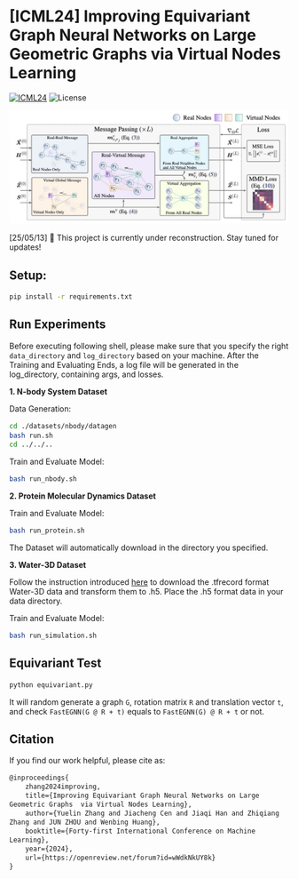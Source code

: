 # [ICML24] Improving Equivariant Graph Neural Networks on Large Geometric Graphs via Virtual Nodes Learning

[![ICML24](https://img.shields.io/badge/ICML24-paper-blue)](https://openreview.net/pdf/f95746fcc4839414e50738e10557ebf33e151664.pdf) ![License](https://img.shields.io/github/license/dhcpack/FastEGNN)

![FastEGNN](./assets/FastEGNN.jpg)

[25/05/13] 🚧 This project is currently under reconstruction. Stay tuned for updates!

## Setup:

```bash
pip install -r requirements.txt
```

## Run Experiments

Before executing following shell, please make sure that you specify the right `data_directory` and `log_directory` based on your machine. After the Training and Evaluating Ends, a log file will be generated in the log_directory, containing args, and losses.

**1. N-body System Dataset**

Data Generation:

```bash
cd ./datasets/nbody/datagen
bash run.sh
cd ../../..
```

Train and Evaluate Model:

```bash
bash run_nbody.sh
```

**2. Protein Molecular Dynamics Dataset**

Train and Evaluate Model:

```bash
bash run_protein.sh
```

The Dataset will automatically download in the directory you specified.

**3. Water-3D Dataset**

Follow the instruction introduced [here](https://github.com/tumaer/lagrangebench/tree/main/gns_data) to download the .tfrecord format Water-3D data and transform them to .h5. Place the .h5 format data in your data directory.

Train and Evaluate Model:

```bash
bash run_simulation.sh
```


## Equivariant Test

```bash
python equivariant.py
```

It will random generate a graph `G`, rotation matrix `R` and translation vector `t`, and check `FastEGNN(G @ R + t)` equals to `FastEGNN(G) @ R + t` or not.
   

## Citation

If you find our work helpful, please cite as:

```
@inproceedings{
    zhang2024improving,
    title={Improving Equivariant Graph Neural Networks on Large Geometric Graphs  via Virtual Nodes Learning},
    author={Yuelin Zhang and Jiacheng Cen and Jiaqi Han and Zhiqiang Zhang and JUN ZHOU and Wenbing Huang},
    booktitle={Forty-first International Conference on Machine Learning},
    year={2024},
    url={https://openreview.net/forum?id=wWdkNkUY8k}
}
```

